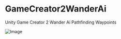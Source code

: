# GameCreator2WanderAi
Unity Game Creator 2 Wander Ai Pathfinding Waypoints

![Image](https://cdn.discordapp.com/attachments/683261056214237184/1200825775897727026/image.png)

